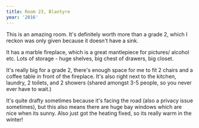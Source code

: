 ```yaml
---
title: Room 23, Blantyre
year: '2016'
---
```


This is an amazing room. It's definitely worth more than a grade 2, which I reckon was only given because it doesn't have a sink.

It has a marble fireplace, which is a great mantlepiece for pictures/ alcohol etc. Lots of storage - huge shelves, big chest of drawers, big closet. 

It's really big for a grade 2, there's enough space for me to fit 2 chairs and a coffee table in front of the fireplace. It's also right next to the kitchen, laundry, 2 toilets, and 2 showers (shared amongst 3-5 people, so you never ever have to wait.)

It's quite drafty sometimes because it's facing the road (also a privacy issue sometimes), but this also means there are huge bay windows which are nice when its sunny. Also just got the heating fixed, so its really warm in the winter!